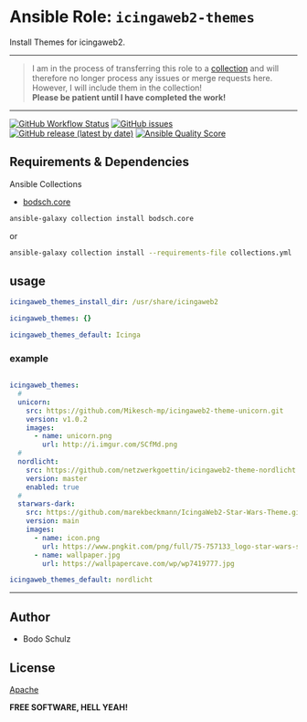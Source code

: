 
# Ansible Role:  `icingaweb2-themes`

Install Themes for icingaweb2.

---

> I am in the process of transferring this role to a [collection](https://github.com/bodsch/ansible-collection-icinga) and will therefore no longer process any issues or merge requests here.  
> However, I will include them in the collection!  
> **Please be patient until I have completed the work!**

---


[![GitHub Workflow Status](https://img.shields.io/github/actions/workflow/status/bodsch/ansible-icingaweb2-themes/main.yml?branch=main)][ci]
[![GitHub issues](https://img.shields.io/github/issues/bodsch/ansible-icingaweb2-themes)][issues]
[![GitHub release (latest by date)](https://img.shields.io/github/v/release/bodsch/ansible-icingaweb2-themes)][releases]
[![Ansible Quality Score](https://img.shields.io/ansible/quality/50067?label=role%20quality)][quality]

[ci]: https://github.com/bodsch/ansible-icingaweb2-themes/actions
[issues]: https://github.com/bodsch/ansible-icingaweb2-themes/issues?q=is%3Aopen+is%3Aissue
[releases]: https://github.com/bodsch/ansible-icingaweb2-themes/releases
[quality]: https://galaxy.ansible.com/bodsch/icingaweb2_themes

## Requirements & Dependencies

Ansible Collections

- [bodsch.core](https://github.com/bodsch/ansible-collection-core)

```bash
ansible-galaxy collection install bodsch.core
```
or
```bash
ansible-galaxy collection install --requirements-file collections.yml
```


## usage

```yaml
icingaweb_themes_install_dir: /usr/share/icingaweb2

icingaweb_themes: {}

icingaweb_themes_default: Icinga
```

### example

```yaml

icingaweb_themes:
  #
  unicorn:
    src: https://github.com/Mikesch-mp/icingaweb2-theme-unicorn.git
    version: v1.0.2
    images:
      - name: unicorn.png
        url: http://i.imgur.com/SCfMd.png
  #
  nordlicht:
    src: https://github.com/netzwerkgoettin/icingaweb2-theme-nordlicht.git
    version: master
    enabled: true
  #
  starwars-dark:
    src: https://github.com/marekbeckmann/IcingaWeb2-Star-Wars-Theme.git
    version: main
    images:
      - name: icon.png
        url: https://www.pngkit.com/png/full/75-757133_logo-star-wars-star-wars-logo-black-and.png
      - name: wallpaper.jpg
        url: https://wallpapercave.com/wp/wp7419777.jpg

icingaweb_themes_default: nordlicht
```

---

## Author

- Bodo Schulz

## License

[Apache](LICENSE)

**FREE SOFTWARE, HELL YEAH!**
